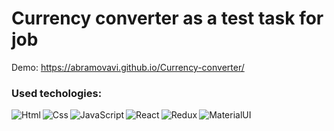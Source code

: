 # Currency converter as a test task for job
Demo: https://abramovavi.github.io/Currency-converter/
### Used techologies:
<img align="left" alt="Html" src="https://img.icons8.com/nolan/64/html-5.png"/>
<img align="left" alt="Css" src="https://img.icons8.com/color/64/000000/css3.png"/>
<img align="left" alt="JavaScript" src="https://img.icons8.com/nolan/64/javascript.png"/>
<img align="left" alt="React" src="https://img.icons8.com/dusk/60/000000/react.png"/> 
<img align="left" alt="Redux" src="https://img.icons8.com/color/54/000000/redux.png"/>
<img align="left" alt="MaterialUI" src="https://img.icons8.com/color/60/000000/material-ui.png"/>

